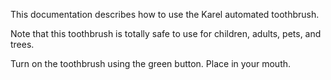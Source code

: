 This documentation describes how to use the Karel automated toothbrush.

Note that this toothbrush is totally safe to use for children, adults, pets, and trees.

Turn on the toothbrush using the green button. Place in your mouth.
